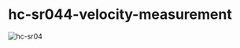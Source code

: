 # hc-sr044-velocity-measurement

![hc-sr04](https://github.com/hoidoanK2/hc-sr044-velocity-measurement/assets/113918086/f51d5362-a458-4394-941a-4b3aa1e72a3f)
